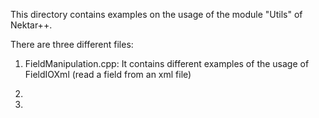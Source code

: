 This directory contains examples on the usage of the
module "Utils" of Nektar++.

There are three different files:

1) FieldManipulation.cpp: It contains different examples of the usage of
   FieldIOXml (read a field from an xml file)


2) 



3) 




